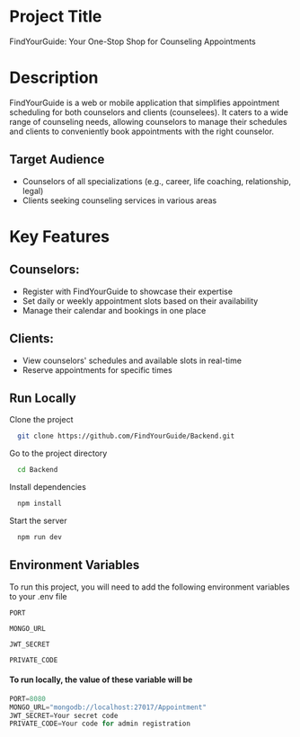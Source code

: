 # Project Title

FindYourGuide: Your One-Stop Shop for Counseling Appointments

# Description

FindYourGuide is a web or mobile application that simplifies appointment scheduling for both counselors and clients (counselees). It caters to a wide range of counseling needs, allowing counselors to manage their schedules and clients to conveniently book appointments with the right counselor.

## Target Audience

- Counselors of all specializations (e.g., career, life coaching, relationship, legal)
- Clients seeking counseling services in various areas

# Key Features
## Counselors:

- Register with FindYourGuide to showcase their expertise
- Set daily or weekly appointment slots based on their availability
- Manage their calendar and bookings in one place

## Clients:

- View counselors' schedules and available slots in real-time
- Reserve appointments for specific times


## Run Locally

Clone the project

```bash
  git clone https://github.com/FindYourGuide/Backend.git
```

Go to the project directory

```bash
  cd Backend
```

Install dependencies

```bash
  npm install
```

Start the server

```bash
  npm run dev
```


## Environment Variables

To run this project, you will need to add the following environment variables to your .env file

`PORT`

`MONGO_URL`

`JWT_SECRET`

`PRIVATE_CODE`

#### To run locally, the value of these variable will be

```javascript
PORT=8080
MONGO_URL="mongodb://localhost:27017/Appointment"
JWT_SECRET=Your secret code
PRIVATE_CODE=Your code for admin registration
```
